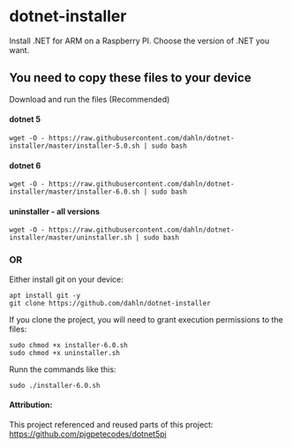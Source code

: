 # dotnet-installer
Install .NET for ARM on a Raspberry PI. Choose the version of .NET you want.

## You need to copy these files to your device
Download and run the files (Recommended)

#### dotnet 5
```
wget -O - https://raw.githubusercontent.com/dahln/dotnet-installer/master/installer-5.0.sh | sudo bash
```
#### dotnet 6
```
wget -O - https://raw.githubusercontent.com/dahln/dotnet-installer/master/installer-6.0.sh | sudo bash
```
#### uninstaller - all versions
```
wget -O - https://raw.githubusercontent.com/dahln/dotnet-installer/master/uninstaller.sh | sudo bash
```
### OR 

Either install git on your device:
```
apt install git -y
git clone https://github.com/dahln/dotnet-installer
```
If you clone the project, you will need to grant execution permissions to the files:
```
sudo chmod +x installer-6.0.sh
sudo chmod +x uninstaller.sh
```
Runn the commands like this:
```
sudo ./installer-6.0.sh 
```


#### Attribution:
This project referenced and reused parts of this project: https://github.com/pjgpetecodes/dotnet5pi
